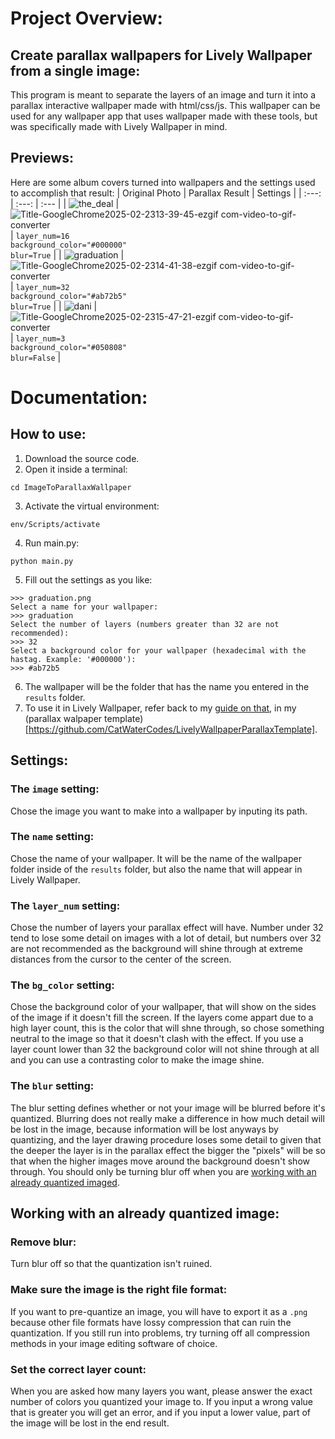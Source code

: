 # Project Overview:

## Create parallax wallpapers for Lively Wallpaper from a single image:
This program is meant to separate the layers of an image and turn it into a parallax interactive wallpaper made with html/css/js. This wallpaper can be used for any wallpaper app that uses wallpaper made with these tools, but was specifically made with Lively Wallpaper in mind.

## Previews:
Here are some album covers turned into wallpapers and the settings used to accomplish that result:
| Original Photo  | Parallax Result | Settings |
| :---: | :---: | :--- |
| ![the_deal](https://github.com/user-attachments/assets/916232bc-2d58-4701-a076-e7ed6a8327ea) | ![Title-GoogleChrome2025-02-2313-39-45-ezgif com-video-to-gif-converter](https://github.com/user-attachments/assets/9fe3a4b8-abad-497c-bff4-d9b1a97868c6) | ```layer_num=16```<br>```background_color="#000000"```<br>```blur=True``` |
| ![graduation](https://github.com/user-attachments/assets/a7d365cc-afd7-4f6b-84a2-6907a0fcae5d) | ![Title-GoogleChrome2025-02-2314-41-38-ezgif com-video-to-gif-converter](https://github.com/user-attachments/assets/540507ab-a59f-48cd-a287-f6c0b2d9b81e) | ```layer_num=32```<br>```background_color="#ab72b5"```<br>```blur=True``` |
| ![dani](https://github.com/user-attachments/assets/a22b1440-8019-4fb9-9f9f-3c2c22517549) | ![Title-GoogleChrome2025-02-2315-47-21-ezgif com-video-to-gif-converter](https://github.com/user-attachments/assets/ebc16bde-ff7e-49b6-b9af-3e0460921200) | ```layer_num=3```<br>```background_color="#050808"```<br>```blur=False``` |

# Documentation:

## How to use:
1. Download the source code.
2. Open it inside a terminal:
  ```shell
  cd ImageToParallaxWallpaper
  ```
3. Activate the virtual environment:
  ```shell
  env/Scripts/activate
  ```
4. Run main.py:
  ```shell
  python main.py
  ```
5. Fill out the settings as you like:
  ```shell
  >>> graduation.png
  Select a name for your wallpaper: 
  >>> graduation
  Select the number of layers (numbers greater than 32 are not recommended): 
  >>> 32
  Select a background color for your wallpaper (hexadecimal with the hastag. Example: '#000000'): 
  >>> #ab72b5
  ```
6. The wallpaper will be the folder that has the name you entered in the `results` folder.
7. To use it in Lively Wallpaper, refer back to my [guide on that](https://github.com/CatWaterCodes/LivelyWallpaperParallaxTemplate?tab=readme-ov-file#import-into-lively-wallpaper), in my (parallax walpaper template)[https://github.com/CatWaterCodes/LivelyWallpaperParallaxTemplate].

## Settings:

### The `image` setting:
Chose the image you want to make into a wallpaper by inputing its path.

### The `name` setting:
Chose the name of your wallpaper. It will be the name of the wallpaper folder inside of the `results` folder, but also the name that will appear in Lively Wallpaper.

### The `layer_num` setting:
Chose the number of layers your parallax effect will have. Number under 32 tend to lose some detail on images with a lot of detail, but numbers over 32 are not recommended as the background will shine through at extreme distances from the cursor to the center of the screen.

### The `bg_color` setting:
Chose the background color of your wallpaper, that will show on the sides of the image if it doesn't fill the screen.  If the layers come appart due to a high layer count, this is the color that will shne through, so chose something neutral to the image so that it doesn't clash with the effect. If you use a layer count lower than 32 the background color will not shine through at all and you can use a contrasting color to make the image shine.

### The `blur` setting:
The blur setting defines whether or not your image will be blurred before it's quantized. Blurring does not really make a difference in how much detail will be lost in the image, because information will be lost anyways by quantizing, and the layer drawing procedure loses some detail to given that the deeper the layer is in the parallax effect the bigger the "pixels" will be so that when the higher images move around the background doesn't show through. You should only be turning blur off when you are [working with an already quantized imaged](#working-with-an-already-quantized-image).

## Working with an already quantized image:

### Remove blur:
Turn blur off so that the quantization isn't ruined.

### Make sure the image is the right file format:
If you want to pre-quantize an image, you will have to export it as a `.png` because other file formats have lossy compression that can ruin the quantization. If you still run into problems, try turning off all compression methods in your image editing software of choice.

### Set the correct layer count:
When you are asked how many layers you want, please answer the exact number of colors you quantized your image to. If you input a wrong value that is greater you will get an error, and if you input a lower value, part of the image will be lost in the end result.
